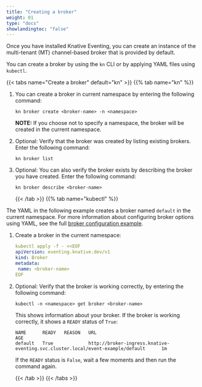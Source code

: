 ```yaml
---
title: "Creating a broker"
weight: 01
type: "docs"
showlandingtoc: "false"
---
```


Once you have installed Knative Eventing, you can create an instance of the multi-tenant (MT) channel-based broker that is provided by default.

You can create a broker by using the `kn` CLI or by applying YAML files using `kubectl`.

{{< tabs name="Create a broker" default="kn" >}}
    {{% tab name="kn" %}}

1. You can create a broker in current namespace by entering the following command:

    ```shell
    kn broker create <broker-name> -n <namespace>
    ```

    **NOTE:** If you choose not to specify a namespace, the broker will be created in the current namespace.

1. Optional: Verify that the broker was created by listing existing brokers. Enter the following command:

    ```shell
    kn broker list
    ```

1. Optional: You can also verify the broker exists by describing the broker you have created. Enter the following command:

    ```shell
    kn broker describe <broker-name>
    ```

    {{< /tab >}}
    {{% tab name="kubectl" %}}

The YAML in the following example creates a broker named `default` in the current namespace. For more information about configuring broker options using YAML, see the full [broker configuration example](./example-mtbroker).

1. Create a broker in the current namespace:

    ```yaml
    kubectl apply -f - <<EOF
    apiVersion: eventing.knative.dev/v1
    kind: Broker
    metadata:
     name: <broker-name>
    EOF
    ```

1. Optional: Verify that the broker is working correctly, by entering the following command:

    ```shell
    kubectl -n <namespace> get broker <broker-name>
    ```

    This shows information about your broker. If the broker is working correctly, it shows a `READY` status of `True`:

    ```shell
    NAME      READY   REASON   URL                                                                                 AGE
    default   True             http://broker-ingress.knative-eventing.svc.cluster.local/event-example/default      1m
    ```

    If the `READY` status is `False`, wait a few moments and then run the command again.

    {{< /tab >}}
{{< /tabs >}}
